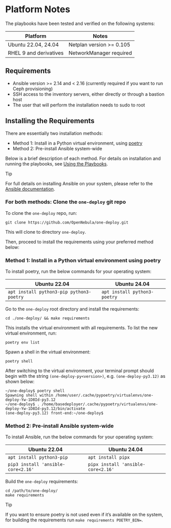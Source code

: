 [//]: # ( vim: set wrap : )

# Platform Notes

The playbooks have been tested and verified on the following systems:

| Platform               | Notes                    |
| ---------------------- | ------------------------ |
| Ubuntu 22.04, 24.04    | Netplan version >= 0.105 |
| RHEL 9 and derivatives | NetworkManager required  |

## Requirements

* Ansible version >= 2.14 and < 2.16 (currently required if you want to run Ceph provisioning)
* SSH access to the inventory servers, either directly or through a bastion host
* The user that will perform the installation needs to sudo to root

## Installing the Requirements
There are essentially two installation methods:

* Method 1: Install in a Python virtual environment, using [poetry](https://python-poetry.org/)
* Method 2: Pre-install Ansible system-wide

Below is a brief description of each method. For details on installation and running the playbooks, see [Using the Playbooks](sys_use).

> [!TIP]
> For full details on installing Ansible on your system, please refer to the [Ansible documentation](https://docs.ansible.com/ansible/latest/installation_guide/intro_installation.html).

### For both methods: Clone the `one-deploy` git repo

To clone the `one-deploy` repo, run:

```
git clone https://github.com/OpenNebula/one-deploy.git
```

This will clone to directory `one-deploy`.

Then, proceed to install the requirements using your preferred method below:

### Method 1: Install in a Python virtual environment using poetry

To install poetry, run the below commands for your operating system:

| Ubuntu 22.04                              | Ubuntu 24.04                 |
|-------------------------------------------|------------------------------|
| `apt install python3-pip python3-poetry`  | `apt install python3-poetry` |

Go to the `one-deploy` root directory and install the requirements:

```
cd ./one-deploy/ && make requirements
```

This installs the virtual environment with all requirements. To list the new virtual environment, run:
```
poetry env list
```

Spawn a shell in the virtual environment:
```
poetry shell
```

After switching to the virtual environment, your terminal prompt should begin with the string `(one-deploy-py<version>)`, e.g. `(one-deploy-py3.12)` as shown below:

```
~/one-deploy$ poetry shell
Spawning shell within /home/user/.cache/pypoetry/virtualenvs/one-deploy-Yw-1D8Id-py3.12
~/one-deploy$ . /home/basedeployer/.cache/pypoetry/virtualenvs/one-deploy-Yw-1D8Id-py3.12/bin/activate
(one-deploy-py3.12) front-end:~/one-deploy$
```

### Method 2: Pre-install Ansible system-wide

To install Ansible, run the below commands for your operating system:

| Ubuntu 22.04                              | Ubuntu 24.04                 |
|-------------------------------------------|------------------------------------|
| `apt install python3-pip`                 | `apt install pipx`                 |
| `pip3 install 'ansible-core<2.16'`        | `pipx install 'ansible-core<2.16'` |

Build the `one-deploy` requirements:
```
cd /path/to/one-deploy/
make requirements
```

> [!TIP]
> If you want to ensure poetry is not used even if it’s available on the system, for building the requirements run `make requirements POETRY_BIN=`.

